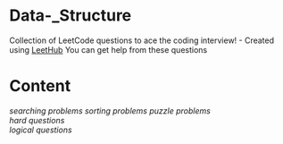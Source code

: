 # Data-_Structure
Collection of LeetCode questions to ace the coding interview! - Created using [LeetHub](https://github.com/QasimWani/LeetHub)
You can get help from these questions 
# Content 
  *searching problems*
  *sorting problems*
*puzzle problems* <br/>
*hard questions* 
<br/>
*logical questions*
